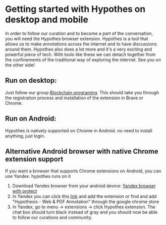 # Getting started with Hypothes on desktop and mobile

In order to follow our curation and to become a part of the conversation, you will need the Hypothes browser extension.
Hypothes is a tool that allows us to make annotations across the internet and to have discussions around them.
Hypothes also does a lot more and it's a very exciting and powerful piece of tech. With tools like these we can detach together from 
the confinements of the traditional way of exploring the internet. See you on the other side!

## Run on desktop:
Just follow our group [Blockchain programing](https://hypothes.is/groups/wg6R1aKJ/blockchain-programming). This should take you through the registration process and installation of the extension in Brave or Chrome.

## Run on Android:

Hypothes is natively supported on Chrome in Android. no need to install anything, just login.

## Alternative Android browser with native Chrome extension support
If you want a browser that supports Chrome extensions on Android, you can use Yandex. hypothes runs on it

1. Download Yandex browser from your android device: [Yandex browser with protect](https://play.google.com/store/apps/details?id=com.yandex.browser&hl=en)
2. In Yandex you can click this [link](https://chrome.google.com/webstore/detail/hypothesis-web-pdf-annota/bjfhmglciegochdpefhhlphglcehbmek) and add the extension or find and add "Hypothesis - Web & PDF Annotation" through the 
google chrome store
3. In Yandex, go to menu -> extensions -> click Hypothes extension. The chat box should turn black instead of gray and you should now be able
to follow our curations and community.
